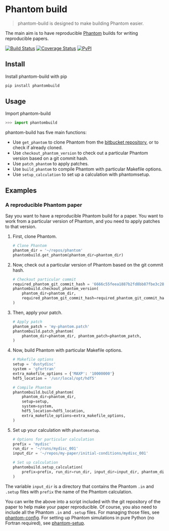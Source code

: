 Phantom build
=============

> phantom-build is designed to make building Phantom easier.

The main aim is to have reproducible [Phantom](https://phantomsph.bitbucket.io/) builds for writing reproducible papers.

[![Build Status](https://travis-ci.org/dmentipl/phantom-build.svg?branch=master)](https://travis-ci.org/dmentipl/phantom-build)
[![Coverage Status](https://coveralls.io/repos/github/dmentipl/phantom-build/badge.svg?branch=master)](https://coveralls.io/github/dmentipl/phantom-build?branch=master)
[![PyPI](https://img.shields.io/pypi/v/phantombuild)](https://pypi.org/project/phantombuild/)

Install
-------

Install phantom-build with pip

```bash
pip install phantombuild
```

Usage
-----

Import phantom-build

```python
>>> import phantombuild
```

phantom-build has five main functions:

- Use `get_phantom` to clone Phantom from the [bitbucket repository](https://bitbucket.org/danielprice/phantom), or to check if already cloned.
- Use `checkout_phantom_version` to check out a particular Phantom version based on a git commit hash.
- Use `patch_phantom` to apply patches.
- Use `build_phantom` to compile Phantom with particular Makefile options.
- Use `setup_calculation` to set up a calculation with phantomsetup.

Examples
--------

### A reproducible Phantom paper

Say you want to have a reproducible Phantom build for a paper. You want to work from a particular version of Phantom, and you need to apply patches to that version.

1. First, clone Phantom.

    ```python
    # Clone Phantom
    phantom_dir = '~/repos/phantom'
    phantombuild.get_phantom(phantom_dir=phantom_dir)
    ```

2. Now, check out a particular version of Phantom based on the git commit hash.

    ```python
    # Checkout particular commit
    required_phantom_git_commit_hash = '6666c55feea1887b2fd8bb87fbe3c2878ba54ed7'
    phantombuild.checkout_phantom_version(
        phantom_dir=phantom_dir,
        required_phantom_git_commit_hash=required_phantom_git_commit_hash,
    )
    ```

3. Then, apply your patch.

    ```python
    # Apply patch
    phantom_patch = 'my-phantom.patch'
    phantombuild.patch_phantom(
        phantom_dir=phantom_dir, phantom_patch=phantom_patch,
    )
    ```

4. Now, build Phantom with particular Makefile options.

    ```python
    # Makefile options
    setup = 'dustydisc'
    system = 'gfortran'
    extra_makefile_options = {'MAXP': '10000000'}
    hdf5_location = '/usr/local/opt/hdf5'

    # Compile Phantom
    phantombuild.build_phantom(
        phantom_dir=phantom_dir,
        setup=setup,
        system=system,
        hdf5_location=hdf5_location,
        extra_makefile_options=extra_makefile_options,
    )
    ```

5. Set up your calculation with `phantomsetup`.

    ```python
    # Options for particular calculation
    prefix = 'mydisc'
    run_dir = '~/runs/mydisc_001'
    input_dir = '~/repos/my-paper/initial-conditions/mydisc_001'

    # Set up calculation
    phantombuild.setup_calculation(
        prefix=prefix, run_dir=run_dir, input_dir=input_dir, phantom_dir=phantom_dir
    )
    ```

The variable `input_dir` is a directory that contains the Phantom `.in` and
`.setup` files with `prefix` the name of the Phantom calculation.

You can write the above into a script included with the git repository of the paper to help make your paper reproducible. Of course, you also need to include all the Phantom `.in` and `.setup` files. For managing those files, see [phantom-config](https://github.com/dmentipl/phantom-config). For setting up Phantom simulations in pure Python (no Fortran required), see [phantom-setup](https://github.com/dmentipl/phantom-setup).
